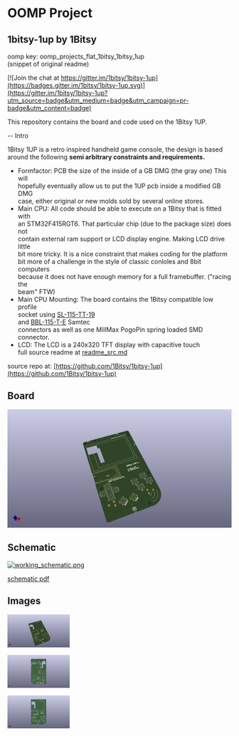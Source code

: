 # OOMP Project  
## 1bitsy-1up  by 1Bitsy  
  
oomp key: oomp_projects_flat_1bitsy_1bitsy_1up  
(snippet of original readme)  
  
[![Join the chat at https://gitter.im/1bitsy/1bitsy-1up](https://badges.gitter.im/1bitsy/1bitsy-1up.svg)](https://gitter.im/1bitsy/1bitsy-1up?utm_source=badge&utm_medium=badge&utm_campaign=pr-badge&utm_content=badge)  
  
This repository contains the board and code used on the 1Bitsy 1UP.  
  
-- Intro  
  
1Bitsy 1UP is a retro inspired handheld game console, the design is based  
around the following __semi arbitrary constraints and requirements.__  
  
* Formfactor: PCB the size of the inside of a GB DMG (the gray one) This will  
  hopefully eventually allow us to put the 1UP pcb inside a modified GB DMG  
  case, either original or new molds sold by several online stores.  
* Main CPU: All code should be able to execute on a 1Bitsy that is fitted with  
  an STM32F415RGT6. That particular chip (due to the package size) does not  
  contain external ram support or LCD display engine. Making LCD drive little  
  bit more tricky. It is a nice constraint that makes coding for the platform  
  bit more of a challenge in the style of classic conloles and 8bit computers  
  because it does not have enough memory for a full framebuffer. ("racing the  
  beam" FTW)  
* Main CPU Mounting: The board contains the 1Bitsy compatible low profile  
  socket using [SL-115-TT-19](https://www.samtec.com/products/sl-115-tt-19)  
  and [BBL-115-T-E](https://www.samtec.com/products/bbl-115-t-e) Samtec  
  connectors as well as one MillMax PogoPin spring loaded SMD connector.  
* LCD: The LCD is a 240x320 TFT display with capacitive touch  
  full source readme at [readme_src.md](readme_src.md)  
  
source repo at: [https://github.com/1Bitsy/1bitsy-1up](https://github.com/1Bitsy/1bitsy-1up)  
## Board  
  
[![working_3d.png](working_3d_600.png)](working_3d.png)  
## Schematic  
  
[![working_schematic.png](working_schematic_600.png)](working_schematic.png)  
  
[schematic pdf](working_schematic.pdf)  
## Images  
  
[![working_3d.png](working_3d_140.png)](working_3d.png)  
  
[![working_3d_back.png](working_3d_back_140.png)](working_3d_back.png)  
  
[![working_3d_front.png](working_3d_front_140.png)](working_3d_front.png)  
